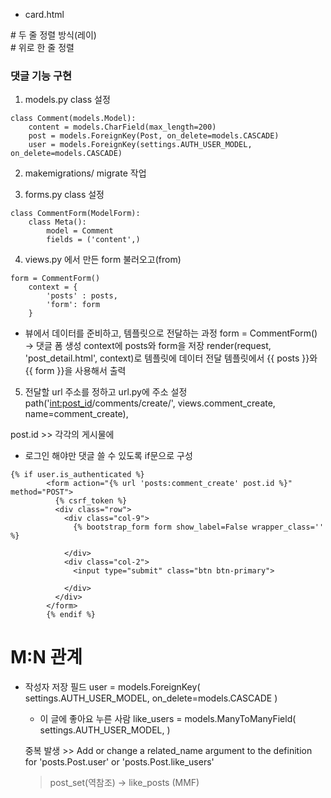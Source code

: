 - card.html
<div class="card my-3 p-0 col-12 col-md-6 col-xl-4"> # 두 줄 정렬 방식(레이)
<div class="card my-3 p-0 col-12 offset-md-3 col-md-6"> # 위로 한 줄 정렬

### 댓글 기능 구현
1. models.py class 설정
```shell
class Comment(models.Model):
    content = models.CharField(max_length=200)
    post = models.ForeignKey(Post, on_delete=models.CASCADE)
    user = models.ForeignKey(settings.AUTH_USER_MODEL, on_delete=models.CASCADE)
```

2. makemigrations/ migrate 작업

3. forms.py class 설정
```shell
class CommentForm(ModelForm):
    class Meta():
        model = Comment
        fields = ('content',)
```

4. views.py 에서 만든 form 불러오고(from)
```shell
form = CommentForm()
    context = {
        'posts' : posts,
        'form': form
    }
```
- 뷰에서 데이터를 준비하고, 템플릿으로 전달하는 과정
form = CommentForm() → 댓글 폼 생성
context에 posts와 form을 저장
render(request, 'post_detail.html', context)로 템플릿에 데이터 전달
템플릿에서 {{ posts }}와 {{ form }}을 사용해서 출력

5. 전달할 url 주소를 정하고
url.py에 주소 설정
path('<int:post_id>/comments/create/', views.comment_create, name=comment_create),

post.id >> 각각의 게시물에 


- 로그인 해야만 댓글 쓸 수 있도록 if문으로 구성
```shell
{% if user.is_authenticated %}
        <form action="{% url 'posts:comment_create' post.id %}" method="POST">
          {% csrf_token %}
          <div class="row">
            <div class="col-9">
              {% bootstrap_form form show_label=False wrapper_class='' %}

            </div>
            <div class="col-2">
              <input type="submit" class="btn btn-primary">

            </div>
          </div>
        </form>
        {% endif %}
```
# M:N 관계
  - 작성자 저장 필드
    user = models.ForeignKey(
        settings.AUTH_USER_MODEL,
        on_delete=models.CASCADE
    )
    - 이 글에 좋아요 누른 사람
    like_users = models.ManyToManyField(
        settings.AUTH_USER_MODEL,
    )

    중복 발생 >> Add or change a related_name argument to the definition for 'posts.Post.user' or 'posts.Post.like_users'
    > post_set(역참조) -> like_posts (MMF)